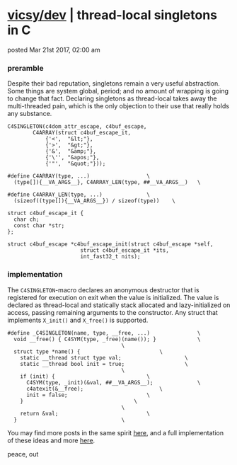 # [vicsy/dev](https://github.com/codr4life/vicsydev) | thread-local singletons in C
posted Mar 21st 2017, 02:00 am

### preramble
Despite their bad reputation, singletons remain a very useful abstraction. Some things are system global, period; and no amount of wrapping is going to change that fact. Declaring singletons as thread-local takes away the multi-threaded pain, which is the only objection to their use that really holds any substance.

```
C4SINGLETON(c4dom_attr_escape, c4buf_escape, 
	    C4ARRAY(struct c4buf_escape_it,
		    {'<',  "&lt;"}, 
		    {'>',  "&gt;"},
		    {'&',  "&amp;"},
		    {'\'', "&apos;"},
		    {'"',  "&quot;"}));

#define C4ARRAY(type, ...)					\
  (type[]){__VA_ARGS__}, C4ARRAY_LEN(type, ##__VA_ARGS__)	\

#define C4ARRAY_LEN(type, ...)				\
  (sizeof((type[]){__VA_ARGS__}) / sizeof(type))	\

struct c4buf_escape_it {
  char ch;
  const char *str;
};

struct c4buf_escape *c4buf_escape_init(struct c4buf_escape *self, 
				       struct c4buf_escape_it *its, 
				       int_fast32_t nits);
```

### implementation
The ```C4SINGLETON```-macro declares an anonymous destructor that is registered for execution on exit when the value is initialized. The value is declared as thread-local and statically stack allocated and lazy-initialized on access, passing remaining arguments to the constructor. Any struct that implements ```X_init()``` and ```X_free()``` is supported.

```
#define _C4SINGLETON(name, type, __free, ...)				\
  void __free() { C4SYM(type, _free)(name()); }				\
									\
  struct type *name() {							\
    static __thread struct type val;					\
    static __thread bool init = true;					\
									\
    if (init) {								\
      C4SYM(type, _init)(&val, ##__VA_ARGS__);				\
      c4atexit(&__free);						\
      init = false;							\
    }									\
									\
    return &val;							\
  }									\
```

You may find more posts in the same spirit <a href="http://vicsydev.blogspot.de/">here</a>, and a full implementation of these ideas and more <a href="https://github.com/codr4life/libc4l">here</a>.

peace, out